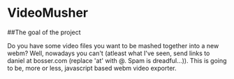 VideoMusher
==========

##The goal of the project

Do you have some video files you want to be mashed together into a new webm? Well, nowadays you can't (atleast what I've seen, send links to daniel at bosser.com (replace 'at' with @. Spam is dreadful...)). This is going to be, more or less, javascript based webm video exporter. 
